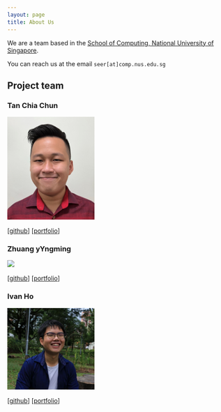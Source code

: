 ```yaml
---
layout: page
title: About Us
---
```


We are a team based in the [School of Computing, National University of Singapore](http://www.comp.nus.edu.sg).

You can reach us at the email `seer[at]comp.nus.edu.sg`

## Project team

### Tan Chia Chun

<img src="images/tanchiachun.png" width="200px">

[[github](https://github.com/tanchiachun)]
[[portfolio](team/tanchiachun.md)]

### Zhuang yYngming

<img src="images/johndoe.png" width="200px">

[[github](http://github.com/yaololo)]
[[portfolio](team/yongming.md)]

### Ivan Ho

<img src="images/ivanho.png" width="200px">

[[github](http://github.com/ivanhlb)]
[[portfolio](team/ivanho.md)]

